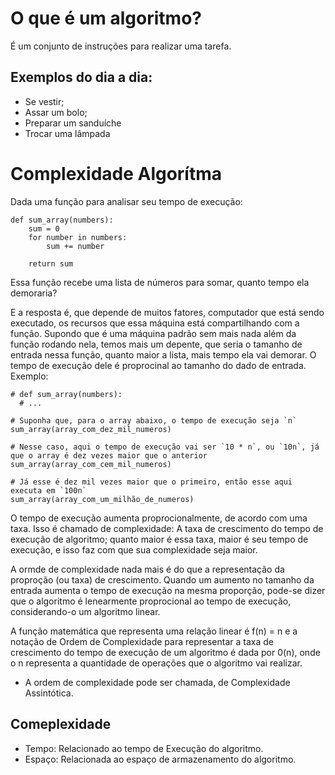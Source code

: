 # O que é um algoritmo?

É um conjunto de instruções para realizar uma tarefa.

## Exemplos do dia a dia:

- Se vestir;
- Assar um bolo;
- Preparar um sanduíche
- Trocar uma lâmpada

# Complexidade Algorítma

Dada uma função para analisar seu tempo de execução:

```
def sum_array(numbers):
    sum = 0
    for number in numbers:
        sum += number

    return sum
```

Essa função recebe uma lista de números para somar, quanto tempo ela demoraria?

E a resposta é, que depende de muitos fatores, computador que está sendo executado, os recursos que essa máquina está compartilhando com a função.
Supondo que é uma máquina padrão sem mais nada além da função rodando nela, temos mais um depente, que seria o tamanho de entrada nessa função, quanto maior a lista, mais tempo ela vai demorar.
O tempo de execução dele é proprocinal ao tamanho do dado de entrada.
Exemplo:
```
# def sum_array(numbers):
  # ...

# Suponha que, para o array abaixo, o tempo de execução seja `n`
sum_array(array_com_dez_mil_numeros)

# Nesse caso, aqui o tempo de execução vai ser `10 * n`, ou `10n`, já que o array é dez vezes maior que o anterior
sum_array(array_com_cem_mil_numeros)

# Já esse é dez mil vezes maior que o primeiro, então esse aqui executa em `100n`
sum_array(array_com_um_milhão_de_numeros)
```

O tempo de execução aumenta proprocionalmente, de acordo com uma taxa. Isso é chamado de complexidade: A taxa de crescimento do tempo de execução de algoritmo; quanto maior é essa taxa, maior é seu tempo de execução, e isso faz com que sua complexidade seja maior.

A ormde de complexidade nada mais é do que a representação da proproção (ou taxa) de crescimento. Quando um aumento no tamanho da entrada aumenta o tempo de execução na mesma proporção, pode-se dizer que o algoritmo é lenearmente proprocional ao tempo de execução, considerando-o um algoritmo linear.

A função matemática que representa uma relação linear é f(n) = n e a notação de Ordem de Complexidade para representar a taxa de crescimento do tempo de execução de um algoritmo é dada por 0(n), onde o n representa a quantidade de operações que o algoritmo vai realizar.

- A ordem de complexidade pode ser chamada, de Complexidade Assintótica.

## Comeplexidade

- Tempo: Relacionado ao tempo de Execução do algoritmo.
- Espaço: Relacionada ao espaço de armazenamento do algoritmo.